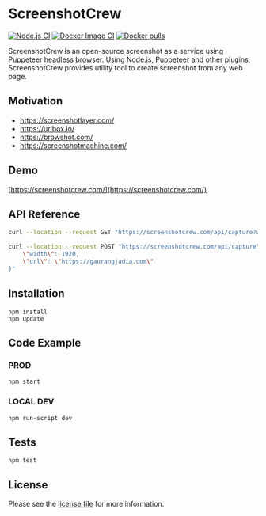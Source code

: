 # ScreenshotCrew

[![Node.js CI](https://github.com/jadiagaurang/ScreenshotCrew/actions/workflows/node.js.yml/badge.svg)](https://github.com/jadiagaurang/ScreenshotCrew/actions/workflows/node.js.yml)
[![Docker Image CI](https://github.com/jadiagaurang/ScreenshotCrew/actions/workflows/docker-image.yml/badge.svg)](https://github.com/jadiagaurang/ScreenshotCrew/actions/workflows/docker-image.yml)
[![Docker pulls](https://img.shields.io/docker/pulls/jadiagaurang/screenshotcrew.svg?logo=docker)](https://hub.docker.com/r/jadiagaurang/screenshotcrew/)

ScreenshotCrew is an open-source screenshot as a service using [Puppeteer headless browser](https://github.com/puppeteer/puppeteer). Using Node.js, [Puppeteer](https://pptr.dev/) and other plugins, ScreenshotCrew provides utility tool to create screenshot from any web page.

## Motivation
* https://screenshotlayer.com/
* https://urlbox.io/
* https://browshot.com/
* https://screenshotmachine.com/

## Demo
[https://screenshotcrew.com/](https://screenshotcrew.com/)

## API Reference

```bash
curl --location --request GET "https://screenshotcrew.com/api/capture?width=1920&url=https://gaurangjadia.com"
```

```bash
curl --location --request POST "https://screenshotcrew.com/api/capture" --header "Content-Type: application/json" --data-raw "{
    \"width\": 1920,
    \"url\": \"https://gaurangjadia.com\"
}"
```

## Installation
```base
npm install
npm update
```

## Code Example

### PROD
```base
npm start
```

### LOCAL DEV
```base
npm run-script dev
```

## Tests
```base
npm test
```

## License
Please see the [license file](https://github.com/jadiagaurang/ScreenshotCrew/blob/main/LICENSE) for more information.
